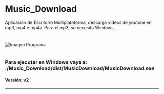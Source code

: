# Music_Download

Aplicación de Escritorio Multiplataforma, descarga vídeos de youtube en mp3, mp4 e mp4a.
Para el mp3, se necesita Windows.
#
![Imagen Programa](asserts/ejemplo.png)
#
### Para ejecutar en Windows vaya a: ./Music_Download/dist/MusicDownload/MusicDownload.exe
#### Versión: v2
---
